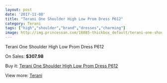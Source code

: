 ```yaml
---
layout: post
date: '2017-11-08'
title: "Terani One Shoulder High Low Prom Dress P612"
category: Terani
tags: ["high","shoulder","brand","dresses","charming"]
image: http://img.princessan.com/16885-thickbox_default/terani-one-shoulder-high-low-prom-dress-p612.jpg
---
```

Terani One Shoulder High Low Prom Dress P612

On Sales: **$307.98**
<a href="https://www.princessan.com/en/terani/7983-terani-one-shoulder-high-low-prom-dress-p612.html"><amp-img layout="responsive" width="600" height="600" src="//img.princessan.com/16885-thickbox_default/terani-one-shoulder-high-low-prom-dress-p612.jpg" alt="Terani One Shoulder High Low Prom Dress P612 0" /></a>
<a href="https://www.princessan.com/en/terani/7983-terani-one-shoulder-high-low-prom-dress-p612.html"><amp-img layout="responsive" width="600" height="600" src="//img.princessan.com/16886-thickbox_default/terani-one-shoulder-high-low-prom-dress-p612.jpg" alt="Terani One Shoulder High Low Prom Dress P612 1" /></a>

Buy it: [Terani One Shoulder High Low Prom Dress P612](https://www.princessan.com/en/terani/7983-terani-one-shoulder-high-low-prom-dress-p612.html "Terani One Shoulder High Low Prom Dress P612")

View more: [Terani](https://www.princessan.com/en/64-terani "Terani")